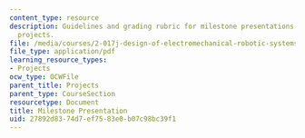```yaml
---
content_type: resource
description: Guidelines and grading rubric for milestone presentations for course
  projects.
file: /media/courses/2-017j-design-of-electromechanical-robotic-systems-fall-2009/27892d8374d7ef7583e0b07c98bc39f1_MIT2_017JF09_milestone.pdf
file_type: application/pdf
learning_resource_types:
- Projects
ocw_type: OCWFile
parent_title: Projects
parent_type: CourseSection
resourcetype: Document
title: Milestone Presentation
uid: 27892d83-74d7-ef75-83e0-b07c98bc39f1
---
```

